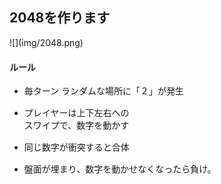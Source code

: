 ##  2048を作ります

<div class="half left">
![](img/2048.png)
</div>
<div class="half right">
<h4 style="margin-top:20px;">ルール</h4>
<ul>
	<li>毎ターン ランダムな場所に「２」が発生
	<li style="margin-top:15px;">プレイヤーは上下左右への<br>スワイプで、数字を動かす</li>
	<li style="margin-top:15px;">同じ数字が衝突すると合体
	<li style="margin-top:15px;">盤面が埋まり、数字を動かせなくなったら負け。
</div>
